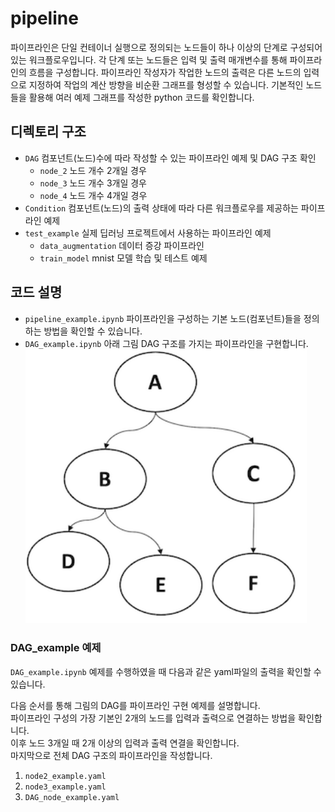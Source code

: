 # pipeline

파이프라인은 단일 컨테이너 실행으로 정의되는 노드들이 하나 이상의 단계로 구성되어 있는 워크플로우입니다.
각 단계 또는 노드들은 입력 및 출력 매개변수를 통해 파이프라인의 흐름을 구성합니다.
파이프라인 작성자가 작업한 노드의 출력은 다른 노드의 입력으로 지정하여 작업의 계산 방향을 비순환 그래프를 형성할 수 있습니다.
기본적인 노드들을 활용해 여러 예제 그래프를 작성한 python 코드를 확인합니다.


## 디렉토리 구조

 - `DAG` 컴포넌트(노드)수에 따라 작성할 수 있는 파이프라인 예제 및 DAG 구조 확인
   - `node_2` 노드 개수 2개일 경우
   - `node_3` 노드 개수 3개일 경우
   - `node_4` 노드 개수 4개일 경우   
 - `Condition` 컴포넌트(노드)의 출력 상태에 따라 다른 워크플로우를 제공하는 파이프라인 예제
 - `test_example` 실제 딥러닝 프로젝트에서 사용하는 파이프라인 예제
   - `data_augmentation` 데이터 증강 파이프라인
   - `train_model` mnist 모델 학습 및 테스트 예제

## 코드 설명

* `pipeline_example.ipynb` 파이프라인을 구성하는 기본 노드(컴포넌트)들을 정의하는 방법을 확인할 수 있습니다.
* `DAG_example.ipynb` 아래 그림 DAG 구조를 가지는 파이프라인을 구현합니다.
<img src='node_image/pipeline_example.png' width="450px"></img>   

### DAG_example 예제

`DAG_example.ipynb` 예제를 수행하였을 때 다음과 같은 yaml파일의 출력을 확인할 수 있습니다.   

다음 순서를 통해 그림의 DAG를 파이프라인 구현 예제를 설명합니다.   
파이프라인 구성의 가장 기본인 2개의 노드를 입력과 출력으로 연결하는 방법을 확인합니다.   
이후 노드 3개일 때 2개 이상의 입력과 출력 연결을 확인합니다.   
마지막으로 전체 DAG 구조의 파이프라인을 작성합니다.
1. `node2_example.yaml`
2. `node3_example.yaml`
3. `DAG_node_example.yaml`
